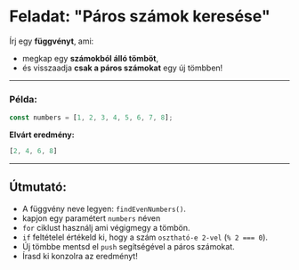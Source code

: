 # Feladat: "Páros számok keresése"

Írj egy **függvényt**, ami:
- megkap egy **számokból álló tömböt**,
- és visszaadja **csak a páros számokat** egy új tömbben!

---

### Példa:

```javascript
const numbers = [1, 2, 3, 4, 5, 6, 7, 8];
```

**Elvárt eredmény:**

```javascript
[2, 4, 6, 8]
```

---

## Útmutató:

- A függvény neve legyen: `findEvenNumbers()`.
- kapjon egy paramétert `numbers` néven
- `for` ciklust használj ami végigmegy a tömbön.
- `if` feltételel értékeld ki, hogy a szám `osztható-e 2-vel` (`% 2 === 0`).
- Új tömbbe mentsd el `push` segítségével a páros számokat.
- Írasd ki konzolra az eredményt!

